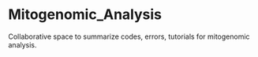 # Mitogenomic_Analysis

Collaborative space to summarize codes, errors, tutorials for mitogenomic analysis.
